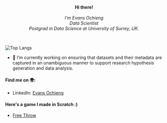 <!--
**Joelevans/Joelevans** is a ✨ _special_ ✨ repository because its `README.md` (this file) appears on your GitHub profile.


- 🔭 I’m currently working on ...
- 🌱 I’m currently learning ..
- 👯 I’m looking to collaborate on ...
- 🤔 I’m looking for help with ...
- 💬 Ask me about ...
- 📫 How to reach me: ...
- 😄 Pronouns: ...
- ⚡ Fun fact: ...
-->

<!--
### Github Stats
![Evans' Github Stats](https://github-readme-stats.vercel.app/api?username=Joelevans&show_icons=true&theme=cobalt)
-->

<p align="center">
    <b>Hi there!</b><br><br>
    <i>
        I'm Evans Ochieng<br>
        Data Scientist<br>
        Postgrad in Data Science at University of Surrey, UK.<br>
    </i>
</p>
<br>



![Top Langs](https://github-readme-stats.vercel.app/api/top-langs/?username=evansochola&layout=compact&theme=dracula)

- 🔭 I’m currently working on ensuring that datasets and their metadata are captured in an unambiguous manner to support research hypothesis generation and data analysis.  

#### Find me on :earth_africa::
- LinkedIn: [Evans Ochieng](https://www.linkedin.com/in/ocholaevans/)

#### Here's a game I made in Scratch :)
- [Free Throw](https://scratch.mit.edu/projects/488217340)
